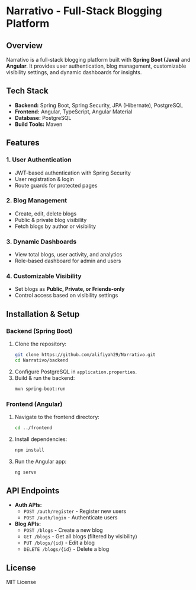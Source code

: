 # Narrativo - Full-Stack Blogging Platform

## Overview
Narrativo is a full-stack blogging platform built with **Spring Boot (Java)** and **Angular**. It provides user authentication, blog management, customizable visibility settings, and dynamic dashboards for insights.

## Tech Stack
- **Backend:** Spring Boot, Spring Security, JPA (Hibernate), PostgreSQL
- **Frontend:** Angular, TypeScript, Angular Material
- **Database:** PostgreSQL
- **Build Tools:** Maven

## Features
### 1. User Authentication
- JWT-based authentication with Spring Security
- User registration & login
- Route guards for protected pages

### 2. Blog Management
- Create, edit, delete blogs
- Public & private blog visibility
- Fetch blogs by author or visibility

### 3. Dynamic Dashboards
- View total blogs, user activity, and analytics
- Role-based dashboard for admin and users

### 4. Customizable Visibility
- Set blogs as **Public, Private, or Friends-only**
- Control access based on visibility settings

## Installation & Setup
### Backend (Spring Boot)
1. Clone the repository:
   ```sh
   git clone https://github.com/alifiyah29/Narrativo.git
   cd Narrativo/backend
   ```
2. Configure PostgreSQL in `application.properties`.
3. Build & run the backend:
   ```sh
   mvn spring-boot:run
   ```

### Frontend (Angular)
1. Navigate to the frontend directory:
   ```sh
   cd ../frontend
   ```
2. Install dependencies:
   ```sh
   npm install
   ```
3. Run the Angular app:
   ```sh
   ng serve
   ```

## API Endpoints
- **Auth APIs:**
  - `POST /auth/register` - Register new users
  - `POST /auth/login` - Authenticate users
- **Blog APIs:**
  - `POST /blogs` - Create a new blog
  - `GET /blogs` - Get all blogs (filtered by visibility)
  - `PUT /blogs/{id}` - Edit a blog
  - `DELETE /blogs/{id}` - Delete a blog

## License
MIT License

